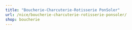 ```yaml
---
title: "Boucherie-Charcuterie-Rotisserie PonSoler"
url: /nice/boucherie-charcuterie-rotisserie-ponsoler/
shop: boucherie
---
```

